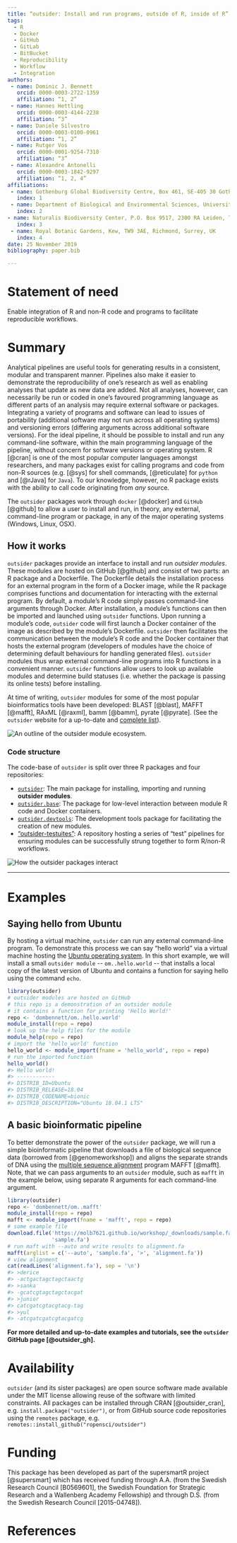 ```yaml
---
title: “outsider: Install and run programs, outside of R, inside of R”
tags:
  - R
  - Docker
  - GitHub
  - GitLab
  - BitBucket
  - Reproducibility
  - Workflow
  - Integration
authors:
 - name: Dominic J. Bennett
   orcid: 0000-0003-2722-1359
   affiliation: “1, 2”
 - name: Hannes Hettling
   orcid: 0000-0003-4144-2238
   affiliation: “3”
 - name: Daniele Silvestro
   orcid: 0000-0003-0100-0961
   affiliation: “1, 2”
 - name: Rutger Vos
   orcid: 0000-0001-9254-7318
   affiliation: “3”
 - name: Alexandre Antonelli
   orcid: 0000-0003-1842-9297
   affiliation: “1, 2, 4”
affiliations:
 - name: Gothenburg Global Biodiversity Centre, Box 461, SE-405 30 Gothenburg, Sweden
   index: 1
 - name: Department of Biological and Environmental Sciences, University of Gothenburg, Box 461, SE-405 30 Gothenburg, Sweden
   index: 2
- name: Naturalis Biodiversity Center, P.O. Box 9517, 2300 RA Leiden, The Netherlands
   index: 3
 - name: Royal Botanic Gardens, Kew, TW9 3AE, Richmond, Surrey, UK
   index: 4
date: 25 November 2019
bibliography: paper.bib

---
```


# Statement of need

Enable integration of R and non-R code and programs to facilitate reproducible workflows.

# Summary

Analytical pipelines are useful tools for generating results in a consistent, modular and transparent manner.  Pipelines also make it easier to demonstrate the reproducibility of one’s research as well as enabling analyses that update as new data are added. Not all analyses, however, can necessarily be run or coded in one’s favoured programming language as different parts of an analysis may require external software or packages. Integrating a variety of programs and software can lead to issues of portability (additional software may not run across all operating systems) and versioning errors (differing arguments across additional software versions). For the ideal pipeline, it should be possible to install and run any command-line software, within the main programming language of the pipeline, without concern for software versions or operating system. R [@cran] is one of the most popular computer languages amongst researchers, and many packages exist for calling programs and code from non-R sources (e.g. [@sys] for shell commands, [@reticulate] for `python` and [@rJava] for `Java`). To our knowledge, however, no R package exists with the ability to call code originating from *any* source.

The `outsider` packages work through `docker` [@docker] and `GitHub` [@github] to allow a user to install and run, in theory, any external, command-line program or package, in any of the major operating systems (Windows, Linux, OSX).

## How it works

`outsider` packages provide an interface to install and run *outsider modules*. These modules are hosted on GitHub [@github] and consist of two parts: an R package and a Dockerfile. The Dockerfile details the installation process for an external program in the form of a Docker image, while the R package comprises functions and documentation for interacting with the external program. By default, a module’s R code simply passes command-line arguments through Docker. After installation, a module’s functions can then be imported and launched using `outsider` functions. Upon running a module’s code, `outsider` code will first launch a Docker container of the image as described by the module’s Dockerfile. `outsider` then facilitates the communication between the module’s R code and the Docker container that hosts the external program (developers of modules have the choice of determining default behaviours for handling generated files). `outsider` modules thus wrap external command-line programs into R functions in a convenient manner. `outsider` functions allow users to look up available modules and determine build statuses (i.e. whether the package is passing its online tests) before installing.


At time of writing, `outsider` modules for some of the most popular bioinformatics tools have been developed: BLAST [@blast], MAFFT [@mafft], RAxML [@raxml], bamm [@bamm], pyrate [@pyrate]. (See the `outsider` website for a up-to-date and [complete list](https://docs.ropensci.org/outsider/articles/available.html)).

![An outline of the outsider module ecosystem.](https://raw.githubusercontent.com/ropensci/outsider/master/other/outline.png)


### Code structure

The code-base of `outsider` is split over three R packages and four repositories:

* [`outsider`](https://github.com/ropensci/outsider): The main package for installing, importing and running **outsider modules**.
* [`outsider.base`](https://github.com/ropensci/outsider.base): The package for low-level interaction between module R code and Docker containers.
* [`outsider.devtools`](https://github.com/ropensci/outsider.devtools): The development tools package for facilitating the creation of new modules.
* [“outsider-testuites”](https://github.com/ropensci/outsider-testsuites): A repository hosting a series of “test” pipelines for ensuring modules can be successfully strung together to form R/non-R workflows.

![How the outsider packages interact](https://raw.githubusercontent.com/ropensci/outsider.devtools/master/other/package_structures.png)

------

# Examples

## Saying hello from Ubuntu

By hosting a virtual machine, `outsider` can run any external command-line program. To demonstrate this process we can say “hello world” via a virtual machine hosting the [Ubuntu operating system](https://en.wikipedia.org/wiki/Ubuntu). In this short example, we will install a small `outsider module` -- `om..hello.world` -- that installs a local copy of the latest version of Ubuntu and contains a function for saying hello using the command `echo`.

```r
library(outsider)
# outsider modules are hosted on GitHub
# this repo is a demonstration of an outsider module
# it contains a function for printing 'Hello World!'
repo <- 'dombennett/om..hello.world'
module_install(repo = repo)
# look up the help files for the module
module_help(repo = repo)
# import the 'hello_world' function
hello_world <- module_import(fname = 'hello_world', repo = repo)
# run the imported function
hello_world()
#> Hello world!
#> ------------
#> DISTRIB_ID=Ubuntu
#> DISTRIB_RELEASE=18.04
#> DISTRIB_CODENAME=bionic
#> DISTRIB_DESCRIPTION="Ubuntu 18.04.1 LTS"
```

## A basic bioinformatic pipeline

To better demonstrate the power of the `outsider` package, we will run a simple bioinformatic pipeline that downloads a file of biological sequence data (borrowed from [@genomeworkshop]) and aligns the separate strands of DNA using the [multiple sequence alignment](https://en.wikipedia.org/wiki/Multiple_sequence_alignment) program MAFFT [@mafft]. Note, that we can pass arguments to an `outsider` module, such as `mafft` in the example below, using separate R arguments for each command-line argument.

```r
library(outsider)
repo <- 'dombennett/om..mafft'
module_install(repo = repo)
mafft <- module_import(fname = 'mafft', repo = repo)
# some example file
download.file('https://molb7621.github.io/workshop/_downloads/sample.fa',
              'sample.fa')
# run maft with --auto and write results to alignment.fa
mafft(arglist = c('--auto', 'sample.fa', '>', 'alignment.fa'))
# view alignment
cat(readLines('alignment.fa'), sep = '\n')
#> >derice
#> -actgactagctagctaactg
#> >sanka
#> -gcatcgtagctagctacgat
#> >junior
#> catcgatcgtacgtacg-tag
#> >yul
#> -atcgatcgatcgtacgatcg
```

**For more detailed and up-to-date examples and tutorials, see the `outsider` GitHub page [@outsider_gh].**

# Availability

`outsider` (and its sister packages) are open source software made available under the MIT license allowing reuse of the software with limited constraints. All packages can be installed through CRAN [@outsider_cran], e.g. `install.package("outsider")`, or from GitHub source code repositories using the `remotes` package, e.g. `remotes::install_github("ropensci/outsider")`

# Funding

This package has been developed as part of the supersmartR project [@supersmart] which has received funding through A.A. (from the Swedish Research Council [B0569601], the Swedish Foundation for Strategic Research and a Wallenberg Academy Fellowship) and through D.S. (from the Swedish Research Council [2015-04748]).

# References


